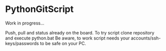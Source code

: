 # PythonGitScript

Work in progress...

Push, pull and status already on the board. 
To try script clone repository and execute python.bat
Be aware, to work script needs your accounts/ssh-keys/passwords to be safe on your PC. 